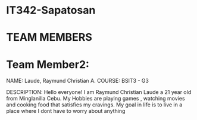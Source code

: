 # IT342-Sapatosan

# TEAM MEMBERS

# Team Member2:
NAME: Laude, Raymund Christian A.
COURSE: BSIT3 - G3

DESCRIPTION: Hello everyone! I am Raymund Christian Laude a 21 year old from Minglanilla Cebu. My Hobbies are playing games , watching movies and cooking food that satisfies my cravings. My goal in life is to live in a place where I dont have to worry about anything
